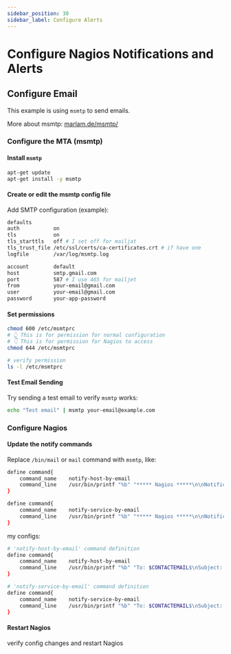 ```yaml
---
sidebar_position: 30
sidebar_label: Configure Alerts
---
```


# Configure Nagios Notifications and Alerts

## Configure Email

This example is using `msmtp` to send emails.

More about msmtp: [marlam.de/msmtp/](https://marlam.de/msmtp/)

### Configure the MTA (msmtp)

#### Install `msmtp`

```bash
apt-get update
apt-get install -y msmtp
```

#### Create or edit the msmtp config file

Add  SMTP configuration (example):

```bash title="/etc/msmtprc"
defaults
auth           on
tls            on
tls_starttls   off # I set off for mailjat
tls_trust_file /etc/ssl/certs/ca-certificates.crt # if have one
logfile        /var/log/msmtp.log

account        default
host           smtp.gmail.com
port           587 # I use 465 for mailjet
from           your-email@gmail.com
user           your-email@gmail.com
password       your-app-password
```

#### Set permissions

```bash
chmod 600 /etc/msmtprc
# 👆 This is for permission for normal configuration
# 👇 This is for permission for Nagios to access
chmod 644 /etc/msmtprc

# verify permission
ls -l /etc/msmtprc
```

#### Test Email Sending

Try sending a test email to verify `msmtp` works:

```bash
echo "Test email" | msmtp your-email@example.com
```

### Configure Nagios

#### Update the notify commands

Replace `/bin/mail` or `mail` command with `msmtp`, like:

```bash title="/opt/nagios/etc/objects/commands.cfg"
define command{
    command_name    notify-host-by-email
    command_line    /usr/bin/printf "%b" "***** Nagios *****\n\nNotification Type: $NOTIFICATIONTYPE$\nHost: $HOSTNAME$\nState: $HOSTSTATE$\nInfo: $HOSTOUTPUT$\n\nDate/Time: $LONGDATETIME$\n" | /usr/bin/msmtp $CONTACTEMAIL$
}

define command{
    command_name    notify-service-by-email
    command_line    /usr/bin/printf "%b" "***** Nagios *****\n\nNotification Type: $NOTIFICATIONTYPE$\n\nService: $SERVICEDESC$\nHost: $HOSTALIAS$\nAddress: $HOSTADDRESS$\nState: $SERVICESTATE$\n\nDate/Time: $LONGDATETIME$\n\nAdditional Info:\n\n$SERVICEOUTPUT$\n" | /usr/bin/msmtp $CONTACTEMAIL$
}

```

my configs:

```bash
# 'notify-host-by-email' command definition
define command{
    command_name    notify-host-by-email
    command_line    /usr/bin/printf "%b" "To: $CONTACTEMAIL$\nSubject: ** $NOTIFICATIONTYPE$ Host Alert: $HOSTNAME$ is $HOSTSTATE$ **\n\n***** Nagios *****\n\nNotification Type: $NOTIFICATIONTYPE$\nHost: $HOSTNAME$\nState: $HOSTSTATE$\nAddress: $HOSTADDRESS$\nInfo: $HOSTOUTPUT$\n\nDate/Time: $LONGDATETIME$\n" | /usr/bin/msmtp -t
}

# 'notify-service-by-email' command definition
define command{
    command_name    notify-service-by-email
    command_line    /usr/bin/printf "%b" "To: $CONTACTEMAIL$\nSubject: ** $NOTIFICATIONTYPE$ Service Alert: $HOSTALIAS$/$SERVICEDESC$ is $SERVICESTATE$ **\n\n***** Nagios *****\n\nNotification Type: $NOTIFICATIONTYPE$\n\nService: $SERVICEDESC$\nHost: $HOSTALIAS$\nAddress: $HOSTADDRESS$\nState: $SERVICESTATE$\n\nDate/Time: $LONGDATETIME$\n\nAdditional Info:\n$SERVICEOUTPUT$\n" | /usr/bin/msmtp -t
}
```

#### Restart Nagios

verify config changes and restart Nagios
